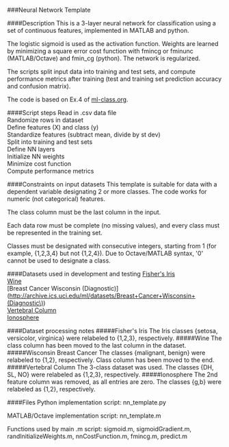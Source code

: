###Neural Network Template


####Description
This is a 3-layer neural network for classification using a set of continuous features, implemented in MATLAB and python.

The logistic sigmoid is used as the activation function. Weights are learned by minimizing a square error cost function with fmincg or fminunc (MATLAB/Octave) and fmin\_cg (python). The network is regularized.

The scripts split input data into training and test sets, and compute performance metrics after training (test and training set prediction accuracy and confusion matrix).

The code is based on Ex.4 of [ml-class.org](http://ml-class.org).

####Script steps
Read in .csv data file <br />
Randomize rows in dataset <br />
Define features (X) and class (y) <br />
Standardize features (subtract mean, divide by st dev) <br />
Split into training and test sets <br />
Define NN layers <br />
Initialize NN weights <br />
Minimize cost function <br />
Compute performance metrics <br />



####Constraints on input datasets
This template is suitable for data with a dependent variable designating 2 or more classes. The code works for numeric (not categorical) features.

The class column must be the last column in the input.

Each data row must be complete (no missing values), and every class must be represented in the training set.

Classes must be designated with consecutive integers, starting from 1 (for example, {1,2,3,4} but not {1,2,4}). Due to Octave/MATLAB syntax, '0' cannot be used to designate a class.

####Datasets used in development and testing
[Fisher's Iris](http://archive.ics.uci.edu/ml/datasets/Iris) <br />
[Wine](http://archive.ics.uci.edu/ml/datasets/Wine) <br />
[Breast Cancer Wisconsin (Diagnostic)](http://archive.ics.uci.edu/ml/datasets/Breast+Cancer+Wisconsin+(Diagnostic\)) <br />
[Vertebral Column](http://archive.ics.uci.edu/ml/datasets/Vertebral+Column) <br />
[Ionosphere](http://archive.ics.uci.edu/ml/datasets/Ionosphere) <br />

####Dataset processing notes
#####Fisher's Iris 
The Iris classes {setosa, versicolor, virginica} were relabeled to {1,2,3}, respectively.
#####Wine
The class column has been moved to the last column in the dataset.
#####Wisconsin Breast Cancer
The classes {malignant, benign} were relabeled to {1,2}, respectively. Class column has been moved to the end.
#####Vertebral Column
The 3-class dataset was used. The classes {DH, SL, NO} were relabeled as {1,2,3}, respectively.
#####Ionosphere
The 2nd feature column was removed, as all entries are zero. The classes {g,b} were relabeled as {1,2}, respectively.

####Files
Python implementation script: nn\_template.py

MATLAB/Octave implementation script: nn\_template.m

Functions used by main .m script: sigmoid.m, sigmoidGradient.m, randInitializeWeights.m, nnCostFunction.m, fmincg.m, predict.m
